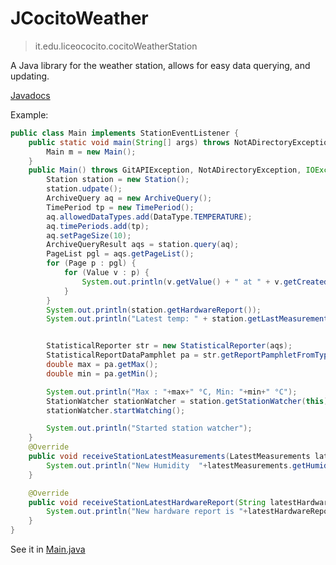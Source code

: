 # JCocitoWeather
> it.edu.liceococito.cocitoWeatherStation

A Java library for the weather station, allows for easy data querying, and updating.

[Javadocs](https://stazionemeteococito.github.io/JCocitoWeather/it/edu/liceococito/cocitoWeatherStation/package-summary.html)

Example:

```java
public class Main implements StationEventListener {
    public static void main(String[] args) throws NotADirectoryException, IOException, GitAPIException, ParseException {
        Main m = new Main();
    }
    public Main() throws GitAPIException, NotADirectoryException, IOException, ParseException {
        Station station = new Station();
        station.udpate();
        ArchiveQuery aq = new ArchiveQuery();
        TimePeriod tp = new TimePeriod();
        aq.allowedDataTypes.add(DataType.TEMPERATURE);
        aq.timePeriods.add(tp);
        aq.setPageSize(10);
        ArchiveQueryResult aqs = station.query(aq);
        PageList pgl = aqs.getPageList();
        for (Page p : pgl) {
            for (Value v : p) {
                System.out.println(v.getValue() + " at " + v.getCreated());
            }
        }
        System.out.println(station.getHardwareReport());
        System.out.println("Latest temp: " + station.getLastMeasurements().getTemperature().getValue());


        StatisticalReporter str = new StatisticalReporter(aqs);
        StatisticalReportDataPamphlet pa = str.getReportPamphletFromType(DataType.TEMPERATURE);
        double max = pa.getMax();
        double min = pa.getMin();

        System.out.println("Max : "+max+" °C, Min: "+min+" °C");
        StationWatcher stationWatcher = station.getStationWatcher(this);
        stationWatcher.startWatching();

        System.out.println("Started station watcher");
    }
    @Override
    public void receiveStationLatestMeasurements(LatestMeasurements latestMeasurements) {
        System.out.println("New Humidity  "+latestMeasurements.getHumidity().getValue());
    }

    @Override
    public void receiveStationLatestHardwareReport(String latestHardwareReport) {
        System.out.println("New hardware report is "+latestHardwareReport.length()+" char long");
    }
}
```

See it in [Main.java](https://github.com/StazioneMeteoCocito/JCocitoWeather/blob/main/src/test/java/Main.java)
